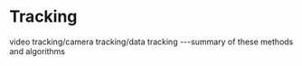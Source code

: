 # Tracking
video tracking/camera tracking/data tracking ---summary of these methods and algorithms 
